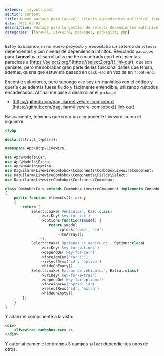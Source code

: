 ```yaml
---
extends: _layouts.post
section: content
title: Nuevo package para Laravel: selects dependientes multinivel (combobox)
date: 2021-02-02
description: Package para la gestión de selects dependientes multinivel para Laravel utilizando Livewire y TailwindCSS. 
categories: [laravel, Livewire, packages, packagist, php]
---
```


Estoy trabajando en nu nuevo proyecto y necesitaba un sistema de `selects` dependientes y con niveles de dependencia infinitos. Revisando `packages` para **Laravel** ya desarrollados me he encontrado con herramientas parecidas a [https://select2.org/](https://select2.org/){.link-out}, que son geniales, pero me sobraban gran parte de las funcionalidades que tenían, además, quería que estuviera basado en `back-end` en vez de en `front-end`.

Encontré soluciones, pero supongo que soy un maniático con el código y quería que además fuese fluido y fácilmente entendible, utilizando métodos encadenados. Al final me puse a desarrollar el `package`:

- [https://github.com/daguilarm/livewire-combobox](https://github.com/daguilarm/livewire-combobox){.link-out}

Básicamente, tenemos que crear un componente Livewire, como el siguiente:

```php
<?php

declare(strict_types=1);

namespace App\Http\Livewire;

use App\Models\Car;
use App\Models\Extra;
use App\Models\Option;
use Daguilarm\LivewireCombobox\Components\ComboboxLivewireComponent;
use Daguilarm\LivewireCombobox\Components\Fields\Select;
use Daguilarm\LivewireCombobox\Contracts\Combobox;

class ComboboxCars extends ComboboxLivewireComponent implements Combobox
{
    public function elements(): array
    {
        return [
            Select::make('Vehículos', Car::class)
                ->uriKey('key-for-car')
                ->options(function($model) {
                    return $model
                        ->pluck('name', 'id')
                        ->toArray();
                }),
            Select::make('Opciones de vehículos', Option::class)
                ->uriKey('key-for-options')
                ->dependOn('key-for-car')
                ->foreignKey('car_id')
                ->selectRows('id', 'option')
                ->hideOnEmpty(),
            Select::make('Extras de vehículos', Extra::class)
                ->uriKey('key-for-extras')
                ->dependOn('key-for-options')
                ->foreignKey('option_id')
                ->selectRows('id', 'extra')
                ->hideOnEmpty(),
        ];
    }
}
```

Y añadir el componente a la vista:

```html 
<div>
    <livewire::combobox-cars />
</div>
```

Y automáticamente tendremos 3 campos `select` dependientes unos de otros.
